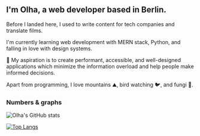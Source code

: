 ## I'm Olha, a web developer based in Berlin.

Before I landed here, I used to write content for tech companies and translate films.

I'm currently learning web development with MERN stack, Python, and falling in love with design systems.

🔭 My aspiration is to create performant, accessible, and well-designed applications which minimize the information overload and help people make informed decisions.

Apart from programming, I love mountains ⛰️, bird watching 🐦, and fungi 🍄.

### Numbers & graphs

![Olha's GitHub stats](https://github-readme-stats.vercel.app/api?username=olhanotolga&custom_title=Olha's%20GitHub%20stats&show_icons=true&hide=stars,issues&theme=nord)

[![Top Langs](https://github-readme-stats.vercel.app/api/top-langs/?username=olhanotolga&custom_title=Most%20used%20languages&layout=compact&theme=nord)](https://github.com/anuraghazra/github-readme-stats)




<!---
Currently working on:
[![Readme Card](https://github-readme-stats.vercel.app/api/pin/?username=olhanotolga&repo=js-calculator&theme=nord)](https://github.com/anuraghazra/github-readme-stats)
-->

<!---
Projects I'm proud of:
-->
